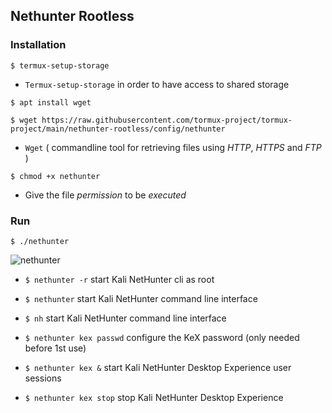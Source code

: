 ## Nethunter Rootless

### Installation
```
$ termux-setup-storage
```
* `Termux-setup-storage` in order to have access to shared storage

```
$ apt install wget
```
```
$ wget https://raw.githubusercontent.com/tormux-project/tormux-project/main/nethunter-rootless/config/nethunter
```

* `Wget` ( commandline tool for retrieving files using _HTTP_, _HTTPS_ and _FTP_ )

```
$ chmod +x nethunter
```

* Give the file _permission_ to be _executed_

### Run

```
$ ./nethunter
```

![nethunter](https://i.ibb.co/zZMLHTj/nethunter.jpg)


* `$ nethunter -r` start Kali NetHunter cli as root

* `$ nethunter` start Kali NetHunter command line interface

* `$ nh` start Kali NetHunter command line interface

* `$ nethunter kex passwd` configure the KeX password (only needed before 1st use)

* `$ nethunter kex &` start Kali NetHunter Desktop Experience user sessions

* `$ nethunter kex stop` stop Kali NetHunter Desktop Experience



